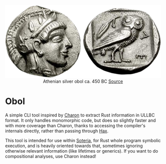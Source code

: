 <p><div style="text-align: center">
<img src="static/obol.png"
     alt="Athenian silver obol" title="Athenian silver obol"
     style=""/>
<figcaption>
    Athenian silver obol ca. 450 BC
<a href="https://commons.wikimedia.org/wiki/File:Athens_465-454_BC_Obol.jpg">Source</a>
</figcaption>
</div></p>

# Obol

A simple CLI tool inspired by [Charon](https://github.com/AeneasVerif/charon/) to extract Rust information in ULLBC format. It only handles monomorphic code, but does so slightly faster and with more coverage than Charon, thanks to accessing the compiler's internals directly, rather than passing through [Hax](https://github.com/cryspen/hax/).

This tool is intended for use within [Soteria](https://github.com/soteria-tools/soteria), for Rust whole program symbolic execution, and is heavily oriented towards that, sometimes ignoring otherwise relevant information (like lifetimes or generics). If you want to do compositional analyses, use Charon instead!
